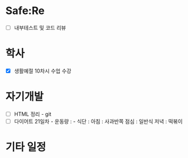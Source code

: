 # Safe:Re

- [ ] 내부테스트 및 코드 리뷰

# 학사

- [x] 생활예절 10차시 수업 수강

# 자기개발

- [ ] HTML 정리 - git
- [ ] 다이어트 21일차
      - 운동량 : 
      - 식단   : 아침 : 사과반쪽
                점심 : 일반식
                저녁 : 떡볶이

# 기타 일정
